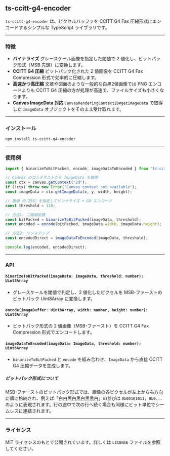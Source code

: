 ## ts-ccitt-g4-encoder

`ts-ccitt-g4-encoder` は、ピクセルバッファを CCITT G4 Fax 圧縮形式にエンコードするシンプルな TypeScript ライブラリです。

---

### 特徴

* **バイナライズ**
  グレースケール画像を指定した閾値で 2 値化し、ビットパック形式（MSB 先頭）に変換します。
* **CCITT G4 圧縮**
  ビットパック化された 2 値画像を CCITT G4 Fax Compression 形式で効率的に圧縮します。
* **高速かつ高圧縮**
  文章や図面のような一般的な白黒2値画像では PNG エンコードよりも CCITT G4 圧縮の方が処理が高速で、ファイルサイズも小さくなります。
* **Canvas ImageData 対応**
  `CanvasRenderingContext2D#getImageData` で取得した `ImageData` オブジェクトをそのまま受け取れます。

---

### インストール

```bash
npm install ts-ccitt-g4-encoder
```

---

### 使用例

```typescript
import { binarizeToBitPacked, encode, imageDataToEncoded } from "ts-ccitt-g4-encoder";

// Canvas のコンテキストから ImageData を取得
const ctx = canvas.getContext("2d");
if (!ctx) throw new Error("Canvas context not available");
const imageData = ctx.getImageData(x, y, width, height);

// 閾値（0-255）を指定してビンナライズ + G4 エンコード
const threshold = 128;

// 方法1: 二段階処理
const bitPacked = binarizeToBitPacked(imageData, threshold);
const encoded = encode(bitPacked, imageData.width, imageData.height);

// 方法2: ワンステップ
const encodedDirect = imageDataToEncoded(imageData, threshold);

console.log(encoded, encodedDirect);
```

---

### API

#### `binarizeToBitPacked(imageData: ImageData, threshold: number): Uint8Array`

* グレースケールを閾値で判定し、2 値化したピクセルを MSB-ファーストのビットパック Uint8Array に変換します。

#### `encode(imageBuffer: Uint8Array, width: number, height: number): Uint8Array`

* ビットパック形式の 2 値画像（MSB-ファースト）を CCITT G4 Fax Compression 形式でエンコードします。

#### `imageDataToEncoded(imageData: ImageData, threshold: number): Uint8Array`

* `binarizeToBitPacked` と `encode` を組み合わせ、`ImageData` から直接 CCITT G4 圧縮データを生成します。

##### ビットパック形式について

MSB-ファーストのビットパック形式では、画像の各ピクセルが左上から右方向に順に格納され、例えば「白白黒白黒白黒黒白」の並びは `0b00101011, 0b0...` のように表現されます。行の途中で次の行へ続く場合も同様にビット単位でシームレスに連結されます。

---

### ライセンス

MIT ライセンスのもとで公開されています。詳しくは `LICENSE` ファイルを参照してください。
